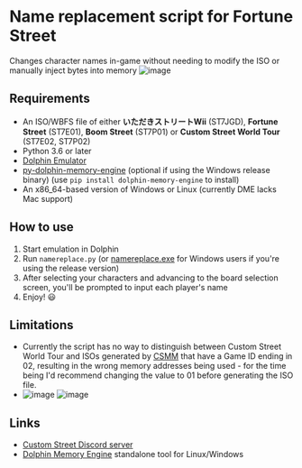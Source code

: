 # Name replacement script for Fortune Street
Changes character names in-game without needing to modify the ISO or manually inject bytes into memory
![image](https://user-images.githubusercontent.com/83397594/153533310-8102e3f8-719d-47e5-8709-835b3fe8b6ed.png)


## Requirements
- An ISO/WBFS file of either **いただきストリートWii** (ST7JGD), **Fortune Street** (ST7E01), **Boom Street** (ST7P01) or **Custom Street World Tour** (ST7E02, ST7P02)
- Python 3.6 or later
- [Dolphin Emulator](https://dolphin-emu.org/)
- [py-dolphin-memory-engine](https://github.com/henriquegemignani/py-dolphin-memory-engine) (optional if using the Windows release binary) (use `pip install dolphin-memory-engine` to install)
- An x86_64-based version of Windows or Linux (currently DME lacks Mac support)

## How to use
1. Start emulation in Dolphin
2. Run `namereplace.py` (or [namereplace.exe](https://github.com/mask1n/fortune-street-stuff/releases/latest) for Windows users if you're using the release version)
3. After selecting your characters and advancing to the board selection screen, you'll be prompted to input each player's name
4. Enjoy! 😃

## Limitations
- Currently the script has no way to distinguish between Custom Street World Tour and ISOs generated by [CSMM](https://github.com/FortuneStreetModding/csmm-qt) that have a Game ID ending in 02, resulting in the wrong memory addresses being used - for the time being I'd recommend changing the value to 01 before generating the ISO file.
- ![image](https://user-images.githubusercontent.com/83397594/153718275-1d05bd93-ec4f-4f23-a889-48cd82148cc2.png)
![image](https://user-images.githubusercontent.com/83397594/153718276-7d5abedb-af9e-4169-a22d-724b5fb59a28.png)


## Links
- [Custom Street Discord server](https://discord.gg/DE9Hn7T)
- [Dolphin Memory Engine](https://github.com/aldelaro5/Dolphin-memory-engine) standalone tool for Linux/Windows
